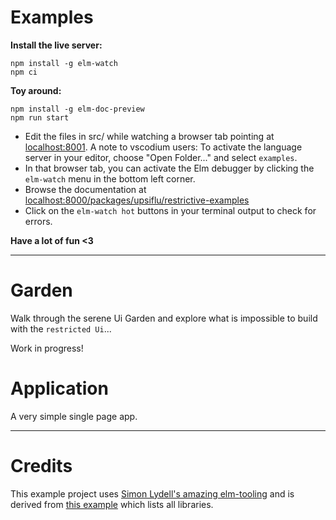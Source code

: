 # Examples

**Install the live server:**

```shell
npm install -g elm-watch
npm ci
```

**Toy around:**
```shell
npm install -g elm-doc-preview
npm run start
```

- Edit the files in src/ while watching a browser tab pointing at [localhost:8001](localhost:8001). A note to vscodium users: To activate the language server in your editor, choose "Open Folder..." and select `examples`.
- In that browser tab, you can activate the Elm debugger by clicking the `elm-watch` menu in the bottom left corner.
- Browse the documentation at [localhost:8000/packages/upsiflu/restrictive-examples](http://localhost:8000/packages/upsiflu/restrictive-examples/latest)
- Click on the `elm-watch hot` buttons in your terminal output to check for errors.

**Have a lot of fun <3**

------

# Garden

Walk through the serene Ui Garden and explore what is impossible to build with the `restricted Ui`...

Work in progress!

# Application

A very simple single page app.

-------

# Credits

This example project uses [Simon Lydell's amazing elm-tooling](https://github.com/lydell/elm-watch) and is derived from [this example](https://github.com/lydell/elm-watch/tree/main/example) which lists all libraries.
